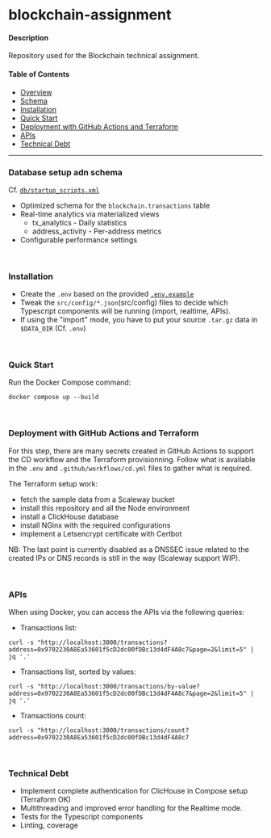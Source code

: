 # blockchain-assignment

#### Description
Repository used for the Blockchain technical assignment.

#### Table of Contents
- [Overview](#overview)
- [Schema](#schema)
- [Installation](#installation)
- [Quick Start](#quick-start)
- [Deployment with GitHub Actions and Terraform](#deployment-with-github-actions-and-terraform)
- [APIs](#apis)
- [Technical Debt](#technical-debt)

<hr>

### Database setup adn schema

Cf. [`db/startup_scripts.xml`](db/startup_scripts.xml)

- Optimized schema for the `blockchain.transactions` table
- Real-time analytics via materialized views
    - tx_analytics - Daily statistics
    - address_activity - Per-address metrics
- Configurable performance settings

<br>

### Installation
- Create the `.env` based on the provided [`.env.example`](.env.example)
- Tweak the `src/config/*.json`(src/config) files to decide which Typescript components will be running (import, realtime, APIs).
- If using the "import" mode, you have to put your source `.tar.gz` data in `$DATA_DIR` (Cf. `.env`)

<br>

### Quick Start

Run the Docker Compose command:
```
docker compose up --build
```

<br>

### Deployment with GitHub Actions and Terraform

For this step, there are many secrets created in GitHub Actions 
to support the CD workflow and the Terraform provisionning. 
Follow what is available in the `.env` and `.github/workflows/cd.yml` files to gather what is required.

The Terraform setup work:
- fetch the sample data from a Scaleway bucket
- install this repository and all the Node environment
- install a ClickHouse database
- install NGinx with the required configurations
- implement a Letsencrypt certificate with Certbot 

NB: The last point is currently disabled 
as a DNSSEC issue related to the created IPs or DNS records
is still in the way (Scaleway support WIP).

<br>

### APIs
When using Docker, you can access the APIs via the following queries:
- Transactions list: 
```
curl -s "http://localhost:3000/transactions?address=0x9702230A8Ea53601f5cD2dc00fDBc13d4dF4A8c7&page=2&limit=5" | jq '.'
```
- Transactions list, sorted by values: 
```
curl -s "http://localhost:3000/transactions/by-value?address=0x9702230A8Ea53601f5cD2dc00fDBc13d4dF4A8c7&page=2&limit=5" | jq '.'
```
- Transactions count: 
```
curl -s "http://localhost:3000/transactions/count?address=0x9702230A8Ea53601f5cD2dc00fDBc13d4dF4A8c7
```

<br>

### Technical Debt
- Implement complete authentication for ClicHouse in Compose setup (Terraform OK)
- Multithreading and improved error handling for the Realtime mode.
- Tests for the Typescript components
- Linting, coverage

